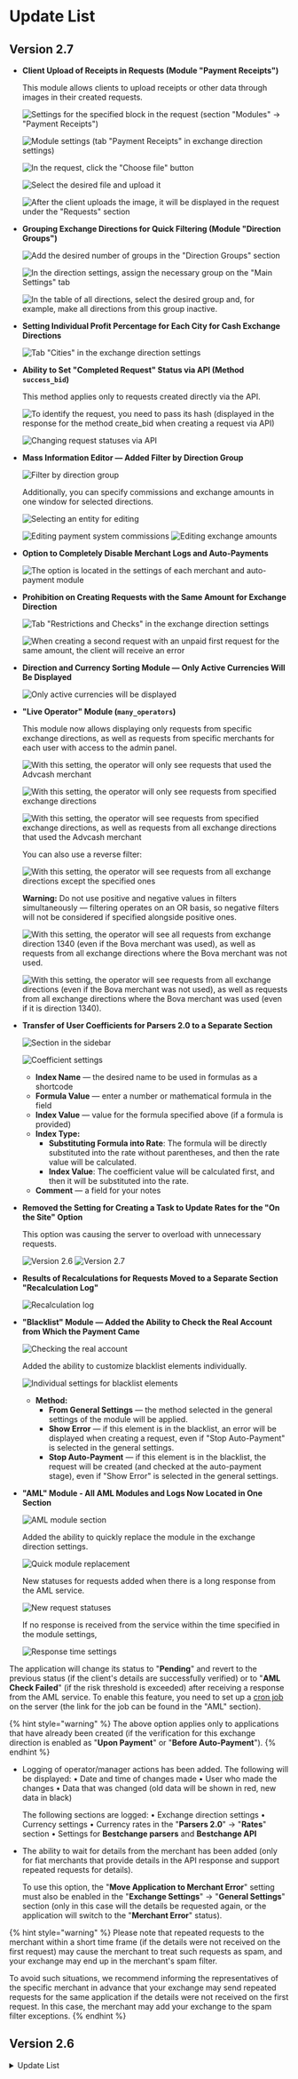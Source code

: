 # Update List

## Version 2.7

*   **Client Upload of Receipts in Requests (Module "Payment Receipts")**

    This module allows clients to upload receipts or other data through images in their created requests.

    ![Settings for the specified block in the request (section "Modules" -> "Payment Receipts")](<../../.gitbook/assets/image (1988)_eng.png>)

    ![Module settings (tab "Payment Receipts" in exchange direction settings)](<../../.gitbook/assets/image (1956)_eng.png>)

    ![In the request, click the "Choose file" button](<../../.gitbook/assets/image (1954)_eng.png>)

    ![Select the desired file and upload it](<../../.gitbook/assets/image (1952)_eng.png>)

    ![After the client uploads the image, it will be displayed in the request under the "Requests" section](<../../.gitbook/assets/image (1955)_eng.png>)
*   **Grouping Exchange Directions for Quick Filtering (Module "Direction Groups")**

    ![Add the desired number of groups in the "Direction Groups" section](<../../.gitbook/assets/image (1959)_eng.png>)

    ![In the direction settings, assign the necessary group on the "Main Settings" tab](<../../.gitbook/assets/image (1960)_eng.png>)

    ![In the table of all directions, select the desired group and, for example, make all directions from this group inactive.](<../../.gitbook/assets/image (1961)_eng.png>)
*   **Setting Individual Profit Percentage for Each City for Cash Exchange Directions**

    ![Tab "Cities" in the exchange direction settings](<../../.gitbook/assets/image (1962)_eng.png>)
*   **Ability to Set "Completed Request" Status via API (Method `success_bid`)**

    This method applies only to requests created directly via the API.

    ![To identify the request, you need to pass its hash (displayed in the response for the method create\_bid when creating a request via API)](<../../.gitbook/assets/image (1963)_eng.png>)

    ![Changing request statuses via API](<../../.gitbook/assets/image (1964)_eng.png>)
*   **Mass Information Editor — Added Filter by Direction Group**

    ![Filter by direction group](<../../.gitbook/assets/image (1965)_eng.png>)

    Additionally, you can specify commissions and exchange amounts in one window for selected directions.

    ![Selecting an entity for editing](<../../.gitbook/assets/image (1966)_eng.png>)

    ![Editing payment system commissions](<../../.gitbook/assets/image (1967)_eng.png>) ![Editing exchange amounts](<../../.gitbook/assets/image (1970)_eng.png>)
*   **Option to Completely Disable Merchant Logs and Auto-Payments**

    ![The option is located in the settings of each merchant and auto-payment module](../../.gitbook/assets/image%20\(283\)_eng.png)
*   **Prohibition on Creating Requests with the Same Amount for Exchange Direction**

    ![Tab "Restrictions and Checks" in the exchange direction settings](../../.gitbook/assets/image%20\(285\)_eng.png)

    ![When creating a second request with an unpaid first request for the same amount, the client will receive an error](../../.gitbook/assets/image%20\(286\)_eng.png)
*   **Direction and Currency Sorting Module — Only Active Currencies Will Be Displayed**

    ![Only active currencies will be displayed](../../.gitbook/assets/image%20\(274\)_eng.png)
*   **"Live Operator" Module (`many_operators`)**

    This module now allows displaying only requests from specific exchange directions, as well as requests from specific merchants for each user with access to the admin panel.

    ![With this setting, the operator will only see requests that used the Advcash merchant](../../.gitbook/assets/image%20\(276\)_eng.png)

    ![With this setting, the operator will only see requests from specified exchange directions](../../.gitbook/assets/image%20\(277\)_eng.png)

    ![With this setting, the operator will see requests from specified exchange directions, as well as requests from all exchange directions that used the Advcash merchant](../../.gitbook/assets/image%20\(278\)_eng.png)

    You can also use a reverse filter:

    ![With this setting, the operator will see requests from all exchange directions except the specified ones](../../.gitbook/assets/image%20\(279\)_eng.png)

    **Warning:** Do not use positive and negative values in filters simultaneously — filtering operates on an OR basis, so negative filters will not be considered if specified alongside positive ones.

    ![With this setting, the operator will see all requests from exchange direction 1340 (even if the Bova merchant was used), as well as requests from all exchange directions where the Bova merchant was not used.](../../.gitbook/assets/image%20\(281\)_eng.png)

    ![With this setting, the operator will see requests from all exchange directions (even if the Bova merchant was not used), as well as requests from all exchange directions where the Bova merchant was used (even if it is direction 1340).](../../.gitbook/assets/image%20\(282\)_eng.png)
*   **Transfer of User Coefficients for Parsers 2.0 to a Separate Section**

    ![Section in the sidebar](<../../.gitbook/assets/image (1971)_eng.png>)

    ![Coefficient settings](<../../.gitbook/assets/image (1972)_eng.png>)

    * **Index Name** — the desired name to be used in formulas as a shortcode
    * **Formula Value** — enter a number or mathematical formula in the field
    * **Index Value** — value for the formula specified above (if a formula is provided)
    * **Index Type:**
      * **Substituting Formula into Rate**: The formula will be directly substituted into the rate without parentheses, and then the rate value will be calculated.
      * **Index Value**: The coefficient value will be calculated first, and then it will be substituted into the rate.
    * **Comment** — a field for your notes
*   **Removed the Setting for Creating a Task to Update Rates for the "On the Site" Option**

    This option was causing the server to overload with unnecessary requests.

    ![Version 2.6](<../../.gitbook/assets/image (1976)_eng.png>) ![Version 2.7](<../../.gitbook/assets/image (1975)_eng.png>)
*   **Results of Recalculations for Requests Moved to a Separate Section "Recalculation Log"**

    ![Recalculation log](<../../.gitbook/assets/image (1977)_eng.png>)
*   **"Blacklist" Module — Added the Ability to Check the Real Account from Which the Payment Came**

    ![Checking the real account](../../.gitbook/assets/image%20\(265\)_eng.png)

    Added the ability to customize blacklist elements individually.

    ![Individual settings for blacklist elements](../../.gitbook/assets/image%20\(266\)_eng.png)

    * **Method:**
      * **From General Settings** — the method selected in the general settings of the module will be applied.
      * **Show Error** — if this element is in the blacklist, an error will be displayed when creating a request, even if "Stop Auto-Payment" is selected in the general settings.
      * **Stop Auto-Payment** — if this element is in the blacklist, the request will be created (and checked at the auto-payment stage), even if "Show Error" is selected in the general settings.
*   **"AML" Module - All AML Modules and Logs Now Located in One Section**

    ![AML module section](../../.gitbook/assets/image%20\(268\)_eng.png)

    Added the ability to quickly replace the module in the exchange direction settings.

    ![Quick module replacement](../../.gitbook/assets/image%20\(269\)_eng.png)

    New statuses for requests added when there is a long response from the AML service.

    ![New request statuses](../../.gitbook/assets/image%20\(270\)_eng.png)

    If no response is received from the service within the time specified in the module settings,

    ![Response time settings](../../.gitbook/assets/image%20\(271\)_eng.png)

The application will change its status to "**Pending**" and revert to the previous status (if the client's details are successfully verified) or to "**AML Check Failed**" (if the risk threshold is exceeded) after receiving a response from the AML service. To enable this feature, you need to set up a [cron job](https://premium.gitbook.io/main/en/basic-settings/faq/kak-sozdat-zadanie-cron-na-servere) on the server (the link for the job can be found in the "AML" section).

{% hint style="warning" %}
The above option applies only to applications that have already been created (if the verification for this exchange direction is enabled as "**Upon Payment**" or "**Before Auto-Payment**").
{% endhint %}

*   Logging of operator/manager actions has been added. The following will be displayed: • Date and time of changes made • User who made the changes • Data that was changed (old data will be shown in red, new data in black)

    The following sections are logged: • Exchange direction settings • Currency settings • Currency rates in the "**Parsers 2.0**" -> "**Rates**" section • Settings for **Bestchange parsers** and **Bestchange API**
*   The ability to wait for details from the merchant has been added (only for fiat merchants that provide details in the API response and support repeated requests for details).

    To use this option, the "**Move Application to Merchant Error**" setting must also be enabled in the "**Exchange Settings**" -> "**General Settings**" section (only in this case will the details be requested again, or the application will switch to the "**Merchant Error**" status).

{% hint style="warning" %}
Please note that repeated requests to the merchant within a short time frame (if the details were not received on the first request) may cause the merchant to treat such requests as spam, and your exchange may end up in the merchant's spam filter.

To avoid such situations, we recommend informing the representatives of the specific merchant in advance that your exchange may send repeated requests for the same application if the details were not received on the first request. In this case, the merchant may add your exchange to the spam filter exceptions.
{% endhint %}

## Version 2.6

<details>

<summary>Update List</summary>

* **Bestchange Blacklist Module (blacklist\_bestchange)**: Added the ability to stop payment on an application if one or more of the client's details are on the Bestchange blacklist when using the module. Module settings can be found in the "**Modules**" -> "**Bestchange Blacklist**" section.
* **Blacklist**: Changes similar to the **blacklist\_bestchange** module have been made, allowing the acceptance of funds and stopping payment if the user is on the blacklist. Module settings can be found in the "**Blacklist**" -> "**Settings**" section.

- **AML Check**: Added the ability to conduct a check right before sending currency to the client's wallet, with the application moving to an error status if the risk level is exceeded. The risk level setting is done in the "**Modules**" -> "**AML Bot**" or "**Getblock**" section (depending on which service you have connected).

* **Getblock AML Service, Sleep Function**: Added the ability to set a wait time for a response from the service in case the check result is not provided immediately. The setting can be found in the "**Modules**" -> "**Getblock**" section.
* **Email Confirmation**: Added the ability to request email confirmation from the client before creating an application. The "**Email Confirmation Before Application Creation**" module (**confirmexchmail**) must be activated in the "**Modules**" section. Module settings can be found in the "**Modules**" -> "**Email Confirmation Before Application Creation**" section.
* **Archiving**: The module structure has been changed, and filtering by **application status/details received from the merchant/transaction hash for receiving and sending funds** has been added in the "**Applications**" -> "**Archived Applications**" section.

Adding comments to an application in the "Applications" section.

Searching by specified filters and viewing comments on applications will only work for applications archived in version 2.6.

* **Bestchange API Parser (bestchangeapi)**: A module for working with the API has been added. Module settings can be found in the "**BestChange API Parser**" -> "**Settings**" section and on the **"BestChange API Parser"** tab in the exchange direction settings.
* **Filtering Exchange Directions**: A filter by payment systems has been added in the "**Exchange Directions**" section.

- **Profit Values in Notifications**: The ability to specify **set (not calculated!) values in the exchange direction settings (in the "Rate" tab)** through shortcodes for displaying values in emails and Telegram messages for administrators has been added.

Here’s a naturalistic English translation of the provided text:

***

* **Email Confirmation Module Replacement**: After the update, you need to deactivate and then remove the **rconfirm** module from the server and replace it with the **confirmregmail** module. For more details, refer to the [**update instructions**](https://premium.gitbook.io/main/en/pered-nachalom-raboty/instrukciya-po-obnovleniyu-skripta/obnovlenie-s-versii-2.5-do-2.6#izmeneniya-v-paneli-administratora). If you install version 2.6 of the script from scratch, the **rconfirm** module will not be included by default.
* **Template Text Separation**: A new feature has been added that allows you to separate the text in the exchange direction template, which will be displayed when working with requests via the API and the website using shortcodes.
* **Financial Statistics Section**: The financial statistics module now includes overall statistics on the number of exchanges and the total amount exchanged in USD for the selected period.
* **"Proceed to Payment" Button**: You can now hide the button in the merchant settings if the payment details are displayed in the text for the "New Request" status using the shortcode `[to_account]`.
* **Country List in Exchange Direction Restrictions**: Countries marked with a checkbox will now appear first in the list.
* **Merchant Copying**: A new feature allows you to create a copy of a merchant with all settings at the click of a button. To use this option, activate the "**Merchant Copying and Auto-Payments**" module in the "Modules" section after updating the script.
* **Bulk Merchant Addition**: A new option has been added for bulk adding merchants to exchange directions in the merchant settings.
* **Currency ID**: You can now search by currency ID when creating an exchange direction.
* **Module Access**: Access to modules is available to all users with access to the admin panel, but activation and deactivation of modules are restricted to administrators.
* **Creating Requests Without Authorization**: You can now create a request without authorization in directions that require verification of details, provided that the account/card number has been previously verified.
* **Coupons**: A new module called **"Discount Coupons"** has been added to provide personalized discounts to clients in the form of promo codes. The module settings can be found in the "**Discount Coupons**" section. When the module is activated, an optional "**Discount Coupon**" field will appear in the exchange form (this field can be activated for each exchange direction in the "**Restrictions and Checks**" tab).
* **Using Multiple Merchants for Payment**: An option has been added to utilize other merchants (if multiple merchants are used in the settings) in exchange directions if the primary merchant does not provide payment details for any reason. For more information on how this option works, refer to the [**instructions**](https://premium.gitbook.io/main/en/en/basic-settings/merchants-and-auto-payments/merchants/general-merchant-settings#podklyuchenie-neskolkikh-merchantov).
* **Payment Systems**: You can now sort payment systems by name in the "**Currencies**" -> "**Payment Systems**" section.
* **Parser Search**: A search field has been added for finding parsers by text in the exchange direction settings (under the "**Auto-Correction of Rates**" tab). The search will include the entire string, including the rate itself.
* **Country Sorting**: The sorting of countries by code has been replaced with sorting by country name in the "**Restrictions and Checks**" tab of the exchange direction settings.
* **List of Recalculated Rates**: When recalculating exchange rates, the list of old rates in the request under the "**Requests**" section can take up a lot of vertical space. To address this, the "**Old Rates**" block has been fixed in size, and the rates can now be scrolled vertically within the block.
* **Request Deletion Timer**: The timer now includes seconds.
* **Shortcode for Timer in Template Settings**: A shortcode for the timer can now be used in the template settings.
* **Displaying Timer with Seconds in Requests**: The timer will now display seconds in requests.
* **"Captcha for Website (Image Selection)" Module**: This module has been upgraded for improved security and now generates captcha options automatically. The ability to create custom captcha options has been removed.

***

This translation aims to maintain clarity and natural flow while conveying the original content's meaning.

Here’s a naturalistic English translation of the provided text:

***

* Displaying CAPTCHA in the exchange form.
* **Telegram Bot for Notifications:** Added the ability to send messages using user ID without requiring a login (you can find your ID through the bot [@getMyID](https://t.me/getmyid_bot)). Sending messages from the bot to groups is not supported.
* View your ID through the bot [@getMyID](https://t.me/getmyid_bot).

***

Adding message recipients in template settings.

Settings for blocking bots have also been added. The module settings can be found under "**Telegram**" -> "**Settings**."

***

* **Client Notifications:** The tab "**Exchange Direction Template**" has been renamed to "**Notification Settings**" in the exchange direction settings (with a template for sending in an email or Telegram message using the shortcode `[dirtemp]`). You can now specify personal **email/Telegram account/phone number** to receive notifications about requests in this direction for the administrator/operator (if one or more contact fields are filled, data from the template above will be sent **only to the specified contacts**, ignoring the recipient list in the general template). The option settings can be found in the exchange direction settings under the tab "**Notification Settings**."

***

* **Requesting Payment Details Timing:** The option to choose when to request payment details has been removed — starting from version 2.6, the request for details from the merchant will always occur at the time of application creation.
* **Button Text Replacement on Merchant Error (Payment Details Displayed in Application):** An option has been added to replace the text displayed instead of the shortcode \[to\_account] if, for any reason, the merchant is unable to provide payment details (this option can be found in the "**Exchange Settings**" -> "**General Settings**").

***

* **Button Text Replacement on Merchant Error (Link to Payment Page):** An option has been added to change the text on the button that leads to the merchant's payment page if, for any reason, the merchant (such as Bitconce Link, Firekassa Link, etc.) cannot provide payment details (this option can be found in the merchant module settings that link to the payment details).

***

Text error display on the button in the application.

* **Verification of Payment Details:** In the general table with applications for verifying cards/accounts/wallet numbers, the ability to specify a reason for verification denial has been added (this view is only available to administrators and operators working with the module). This option can be found under "**User Accounts**" -> "**Account Verification**."

***

* **Internal Accounts:** A new version of the internal account module (**iac**) has been released, allowing for merchant and auto-payment functionality with the option to pay to an internal account via API. The old version of the modules (**domacc**) has been removed from the script starting from version 2.6. More details on transferring already added accounts to the new module can be found in the [**update instructions**](https://premium.gitbook.io/main/en/pered-nachalom-raboty/instrukciya-po-obnovleniyu-skripta/obnovlenie-s-versii-2.5-do-2.6#izmeneniya-v-paneli-administratora).

***

#### Version 2.5

</details>
